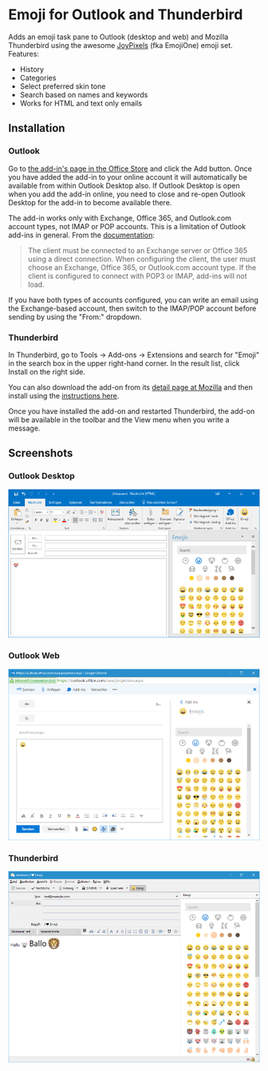 # Emoji for Outlook and Thunderbird

Adds an emoji task pane to Outlook (desktop and web) and Mozilla Thunderbird using the awesome [JoyPixels](https://www.joypixels.com/) (fka EmojiOne) emoji set. Features:

* History
* Categories
* Select preferred skin tone
* Search based on names and keywords
* Works for HTML and text only emails

## Installation

### Outlook

Go to [the add-in's page in the Office Store](https://store.office.com/en-us/app.aspx?assetid=WA104380335) and click the Add button. Once you have added the add-in to your online account it will automatically be available from within Outlook Desktop also. If Outlook Desktop is open when you add the add-in online, you need to close and re-open Outlook Desktop for the add-in to become available there.

The add-in works only with Exchange, Office 365, and Outlook.com account types, not IMAP or POP accounts. This is a limitation of Outlook add-ins in general. From the [documentation](https://docs.microsoft.com/en-us/outlook/add-ins/add-in-requirements):

> The client must be connected to an Exchange server or Office 365 using a direct connection. When configuring the client, the user must choose an Exchange, Office 365, or Outlook.com account type. If the client is configured to connect with POP3 or IMAP, add-ins will not load.

If you have both types of accounts configured, you can write an email using the Exchange-based account, then switch to the IMAP/POP account before sending by using the "From:" dropdown.

### Thunderbird

In Thunderbird, go to Tools → Add-ons → Extensions and search for "Emoji" in the search box in the upper right-hand corner. In the result list, click Install on the right side.

You can also download the add-on from its [detail page at Mozilla](https://addons.mozilla.org/de/thunderbird/addon/emojiaddin/) and then install using the [instructions here](http://kb.mozillazine.org/Extensions_(Thunderbird)).

Once you have installed the add-on and restarted Thunderbird, the add-on will be available in the toolbar and the View menu when you write a message.

## Screenshots

### Outlook Desktop
![Outlook 2016](Images/desktop.png "Outlook 2016")

### Outlook Web
![Office 365](Images/web.png "Office 365")

### Thunderbird

![Thunderbird](Images/thunderbird.png "Thunderbird")
